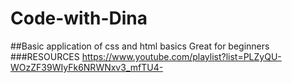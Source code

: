 # Code-with-Dina
##Basic application of css and html basics
Great for beginners
###RESOURCES
https://www.youtube.com/playlist?list=PLZyQU-WOzZF39WIyFk6NRWNxv3_mfTU4-
